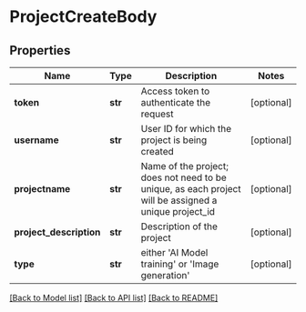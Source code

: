 # ProjectCreateBody

## Properties
Name | Type | Description | Notes
------------ | ------------- | ------------- | -------------
**token** | **str** | Access token to authenticate the request | [optional] 
**username** | **str** | User ID for which the project is being created | [optional] 
**projectname** | **str** | Name of the project; does not need to be unique, as each project will be assigned a unique project_id | [optional] 
**project_description** | **str** | Description of the project | [optional] 
**type** | **str** | either &#x27;AI Model training&#x27; or &#x27;Image generation&#x27; | [optional] 

[[Back to Model list]](../README.md#documentation-for-models) [[Back to API list]](../README.md#documentation-for-api-endpoints) [[Back to README]](../README.md)

